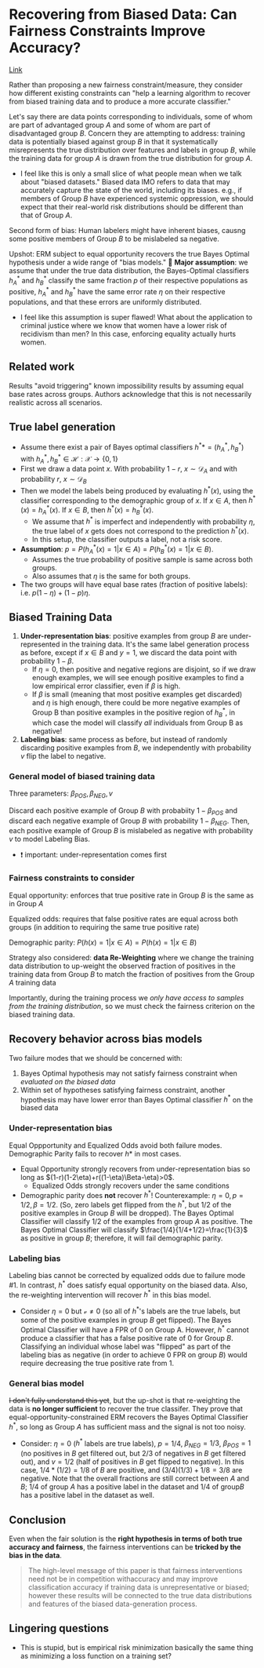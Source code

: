 # Recovering from Biased Data: Can Fairness Constraints Improve Accuracy?

[Link](https://arxiv.org/pdf/1912.01094.pdf)

Rather than proposing a new fairness constraint/measure, they consider how different existing constraints can "help a learning algorithm to recover from biased training data and to produce a more accurate classifier."

Let's say there are data points corresponding to individuals, some of whom are part of advantaged group $A$ and some of whom are part of disadvantaged group $B$. Concern they are attempting to address: training data is potentially biased against group $B$ in that it systematically misrepresents the true distribution over features and labels in group $B$, while the training data for group $A$ is drawn from the true distribution for group $A$.

* I feel like this is only a small slice of what people mean when we talk about "biased datasets." Biased data IMO refers to data that may accurately capture the state of the world, including its biases. e.g., if members of Group $B$ have experienced systemic oppression, we should expect that their real-world risk distributions should be different than that of Group $A$.

Second form of bias: Human labelers might have inherent biases, causng some positive members of Group $B$ to be mislabeled sa negative.

Upshot: ERM subject to equal opportunity recovers the true Bayes Optimal hypothesis under a wide range of "bias models." 🚨 **Major assumption**: we assume that under the true data distribution, the Bayes-Optimal classifiers $h^*_A$ and $h^*_B$ classify the same fraction $p$ of their respective populations as positive, $h^*_A$ and $h^*_B$ have the same error rate $\eta$ on their respective populations, and that these errors are uniformly distributed.
* I feel like this assumption is super flawed! What about the application to criminal justice where we know that women have a lower risk of recidivism than men? In this case, enforcing equality actually hurts women.

## Related work
Results "avoid triggering" known impossibility results by assuming equal base rates across groups. Authors acknowledge that this is not necessarily realistic across all scenarios.

## True label generation
* Assume there exist a pair of Bayes optimal classifiers $h^**=(h^*_A,h^*_B)$ with $h^*_A,h^*_B\in\mathcal{H}:\mathcal{X}\rightarrow\{0,1\}$
* First we draw a data point $x$. With probability $1-r$, $x\sim\mathcal{D}_A$ and with probability $r$, $x\sim\mathcal{D}_B$
* Then we model the labels being produced by evaluating $h^*(x)$, using the classifier corresponding to the demographic group of $x$. If $x\in A$, then $h^*(x)=h^*_A(x)$. If $x\in B$, then $h^*(x)=h^*_B(x)$.
    * We assume that $h^*$ is imperfect and independently with probability $\eta$, the true label of $x$ gets does not correspond to the prediction $h^*(x)$.
    * In this setup, the classifier outputs a label, not a risk score.
* **Assumption**: $p=P(h_A^*(x)=1|x\in A)=P(h_B^*(x)=1|x\in B)$. 
    * Assumes the true probability of positive sample is same across both groups.
    * Also assumes that $\eta$ is the same for both groups.
* The two groups will have equal base rates (fraction of positive labels): i.e. $p(1-\eta)+(1-p)\eta$.

## Biased Training Data
1. **Under-representation bias**: positive examples from group $B$ are under-represented in the training data. It's the same label generation process as before, except if $x\in B$ and $y=1$, we discard the data point with probability $1-\beta$.
    * If $\eta=0$, then positive and negative regions are disjoint, so if we draw enough examples, we will see enough positive examples to find a low empirical error classifier, even if $\beta$ is high.
    * If $\beta$ is small (meaning that most positive examples get discarded) and $\eta$ is high enough, there could be more negative examples of Group B than positive examples in the positive region of $h^*_B$, in which case the model will classify *all* individuals from Group B as negative!
2. **Labeling bias**: same process as before, but instead of randomly discarding positive examples from $B$, we independently with probability $v$ flip the label to negative.

### General model of biased training data
Three parameters: $\beta_{POS}, \beta_{NEG}, v$

Discard each positive example of Group $B$ with probabiity $1-\beta_{POS}$ and discard each negative example of Group $B$ with probability $1-\beta_{NEG}$. Then, each positive example of Group $B$ is mislabeled as negative with probability $v$ to model Labeling Bias. 
* ❗ important: under-representation comes first

### Fairness constraints to consider
Equal opportunity: enforces that true positive rate in Group $B$ is the same as in Group $A$

Equalized odds: requires that false positive rates are equal across both groups (in addition to requiring the same true positive rate)

Demographic parity: $P(h(x)=1|x\in A)=P(h(x)=1|x\in B)$

Strategy also considered: **data Re-Weighting** where we change the training data distribution to up-weight the observed fraction of positives in the training data from Group $B$ to match the fraction of positives from the Group $A$ training data

Importantly, during the training process we *only have access to samples from the training distribution*, so we must check the fairness criterion on the biased training data.

## Recovery behavior across bias models
Two failure modes that we should be concerned with:
1. Bayes Optimal hypothesis may not satisfy fairness constraint when *evaluated on the biased data*
2. Within set of hypotheses satisfying fairness constraint, another hypothesis may have lower error than Bayes Optimal classifier $h^*$ on the biased data

### Under-representation bias
Equal Oppportunity and Equalized Odds avoid both failure modes. Demographic Parity fails to recover $h*$ in most cases.

* Equal Opportunity strongly recovers from under-representation bias so long as $(1-r)(1-2\eta)+r((1-\eta)\Beta-\eta)>0$.
    * Equalized Odds strongly recovers under the same conditions
* Demographic parity does **not** recover $h^*$! Counterexample: $\eta=0, p=1/2, \beta=1/2$. (So, zero labels get flipped from the $h^*$, but $1/2$ of the positive examples in Group $B$ will be dropped). The Bayes Optimal Classifier will classify $1/2$ of the examples from group $A$ as positive. The Bayes Optimal Classifier will classify $\frac{1/4}{1/4+1/2}=\frac{1}{3}$ as positive in group $B$; therefore, it will fail demographic parity.

### Labeling bias
Labeling bias cannot be corrected by equalized odds due to failure mode #1. In contrast, $h^*$ does satisfy equal opportunity on the biased data. Also, the re-weighting intervention will recover $h^*$ in this bias model.
* Consider $\eta=0$ but $\mathcal{v}\neq 0$ (so all of $h^*$'s labels are the true labels, but some of the positive examples in group $B$ get flipped). The Bayes Optimal Classifier will have a FPR of 0 on Group A. However, $h^*$ cannot produce a classifier that has a false positive rate of 0 for Group $B$. Classifying an individual whose label was "flipped" as part of the labeling bias as negative (in order to achieve 0 FPR on group $B$) would require decreasing the true positive rate from 1.

### General bias model
~~I don't fully understand this yet~~, but the up-shot is that re-weighting the data is **no longer sufficient** to recover the true classifer. They prove that equal-opportunity-constrained ERM recovers the Bayes Optimal Classifier $h^*$, so long as Group $A$ has sufficient mass and the signal is not too noisy.
* Consider: $\eta=0$ ($h^*$ labels are true labels), $p=1/4$, $\beta_{NEG}=1/3$, $\beta_{POS}=1$ (no positives in $B$ get filtered out, but $2/3$ of negatives in $B$ get filtered out), and $v=1/2$ (half of positives in $B$ get flipped to negative). In this case, $1/4*(1/2)=1/8$ of $B$ are positive, and $(3/4)(1/3) + 1/8=3/8$ are negative. Note that the overall fractions are still correct between $A$ and $B$; 1/4 of group $A$ has a positive label in the dataset and 1/4 of group$B$ has a positive label in the dataset as well.

## Conclusion
Even when the fair solution is the **right hypothesis in terms of both true accuracy and fairness**, the fairness interventions can be **tricked by the bias in the data**.

> The high-level message of this paper is that fairness interventions need not be in competition withaccuracy and may improve classification accuracy if training data is unrepresentative or biased; however these results will be connected to the true data distributions and features of the biased data-generation process.

## Lingering questions
* This is stupid, but is empirical risk minimization basically the same thing as minimizing a loss function on a training set?